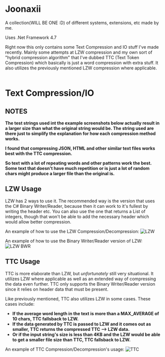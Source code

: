 # Joonaxii
A collection(WILL BE ONE :D) of different systems, extensions, etc made by me.

Uses .Net Framework 4.7


Right now this only contains some Text Compression and IO stuff I've made recently. Mainly some attempts at LZW compression and my own sort of "hybrid compression algorithm" that I've dubbed TTC (Text Token Compression) which basically is just a word compression with extra stuff. It also utilizes the previously mentioned LZW compression where applicable.
<br></br>

# Text Compression/IO

## NOTES
<b>The test strings used int the example screenshots below actually result in a larger size than what the original string would be. The string used are there just to simplify the explanation for how each compression method works.</b>

<b>I found that compressing JSON, HTML and other similar text files works best with the TTC compression. 

So text with a lot of repeating words and other patterns work the best.  Some text that doesn't have much repetition or is just a lot of random chars might produce a larger file than the original is.</b>

## LZW Usage
LZW has 2 ways to use it. The recommended way is the version that uses the C# Binary Writer/Reader, because then it can work to it's fullest by writing the header etc. You can also use the one that returns a List of integers, though that won't be able to add the necessary header which would allow better compression.

An example of how to use the LZW Compression/Decompression:
 ![LZW](https://user-images.githubusercontent.com/22519240/121463097-19ddd300-c9ba-11eb-80f7-762a380abc00.png)

An example of how to use the Binary Writer/Reader version of LZW:
 ![LZW BWR](https://user-images.githubusercontent.com/22519240/121467612-0afb1e80-c9c2-11eb-906d-36b544ea0c76.png)


## TTC Usage
TTC is more elaborate than LZW, but *unfortunately* still very situational. It utilizes LZW where applicable as well as an extended way of compressing the data even further.
TTC only supports the Binary Writer/Reader version since it relies on header data that must be present. 

Like previously mentioned, TTC also utilizes LZW in some cases. 
These cases include: 
   * **If the average word length in the text is more than a MAX_AVERAGE of 10 chars, TTC fallsback to LZW.**
   * **If the data generated by TTC is passed to LZW and it comes out as smaller, TTC returns the compressed TTC --> LZW data.**
   * **Or if the input string's size is less than 4KB and the LZW would be able to get a smaller file size than TTC, TTC fallsback to LZW.**

An example of TTC Compression/Decompression's usage:
![TTC](https://user-images.githubusercontent.com/22519240/121468581-b5c00c80-c9c3-11eb-8a5f-c7e919c6dde4.png)
